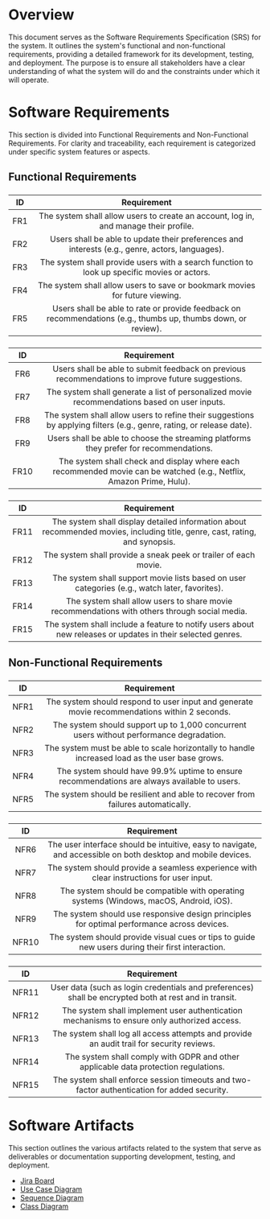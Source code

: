 #  Overview
This document serves as the Software Requirements Specification (SRS) for the system. It outlines the system's functional and non-functional requirements, providing a detailed framework for its development, testing, and deployment. The purpose is to ensure all stakeholders have a clear understanding of what the system will do and the constraints under which it will operate.


# Software Requirements
This section is divided into Functional Requirements and Non-Functional Requirements. For clarity and traceability, each requirement is categorized under specific system features or aspects.

## Functional Requirements

### <User Account Management>
| ID | Requirement |
| :-------------: | :----------: |
| FR1 | The system shall allow users to create an account, log in, and manage their profile. |
| FR2 | Users shall be able to update their preferences and interests (e.g., genre, actors, languages). |
| FR3 | The system shall provide users with a search function to look up specific movies or actors. |
| FR4 | The system shall allow users to save or bookmark movies for future viewing. |
| FR5 | Users shall be able to rate or provide feedback on recommendations (e.g., thumbs up, thumbs down, or review). |

### <Recommendation System>
| ID | Requirement |
| :-------------: | :----------: |
| FR6 | Users shall be able to submit feedback on previous recommendations to improve future suggestions. |
| FR7 | The system shall generate a list of personalized movie recommendations based on user inputs. |
| FR8 | The system shall allow users to refine their suggestions by applying filters (e.g., genre, rating, or release date). |
| FR9 | Users shall be able to choose the streaming platforms they prefer for recommendations. |
| FR10 | The system shall check and display where each recommended movie can be watched (e.g., Netflix, Amazon Prime, Hulu). |

### <Movie Information and Interaction>
| ID | Requirement |
| :-------------: | :----------: |
| FR11 | The system shall display detailed information about recommended movies, including title, genre, cast, rating, and synopsis. |
| FR12 | The system shall provide a sneak peek or trailer of each movie. |
| FR13 | The system shall support movie lists based on user categories (e.g., watch later, favorites). |
| FR14 | The system shall allow users to share movie recommendations with others through social media. |
| FR15 | The system shall include a feature to notify users about new releases or updates in their selected genres. |

## Non-Functional Requirements

### <System Performance and Scalability>

| ID | Requirement |
| :-------------: | :----------: |
| NFR1 | The system should respond to user input and generate movie recommendations within 2 seconds. |
| NFR2 | The system should support up to 1,000 concurrent users without performance degradation. |
| NFR3 | The system must be able to scale horizontally to handle increased load as the user base grows. |
| NFR4 | The system should have 99.9% uptime to ensure recommendations are always available to users. |
| NFR5 | The system should be resilient and able to recover from failures automatically. |

### <Compatibility and Usability>

| ID | Requirement |
| :-------------: | :----------: |
| NFR6 | The user interface should be intuitive, easy to navigate, and accessible on both desktop and mobile devices. |
| NFR7 | The system should provide a seamless experience with clear instructions for user input. |
| NFR8 | The system should be compatible with operating systems (Windows, macOS, Android, iOS). |
| NFR9 | The system should use responsive design principles for optimal performance across devices. |
| NFR10 | The system should provide visual cues or tips to guide new users during their first interaction. |

### <Security and Data Integrity>

| ID | Requirement |
| :-------------: | :----------: |
| NFR11 | User data (such as login credentials and preferences) shall be encrypted both at rest and in transit. |
| NFR12 | The system shall implement user authentication mechanisms to ensure only authorized access. |
| NFR13 | The system shall log all access attempts and provide an audit trail for security reviews. |
| NFR14 | The system shall comply with GDPR and other applicable data protection regulations. |
| NFR15 | The system shall enforce session timeouts and two-factor authentication for added security. |

# Software Artifacts

This section outlines the various artifacts related to the system that serve as deliverables or documentation supporting development, testing, and deployment.

* [Jira Board](https://wlfz.atlassian.net/jira/software/projects/WT/boards/2)
* [Use Case Diagram](https://github.com/laurenbrown14/GVSU-CIS350-WLFZ/blob/main/artifacts/use_case_diagram/use_case_diagram.pdf)
* [Sequence Diagram](https://github.com/laurenbrown14/GVSU-CIS350-WLFZ/blob/main/artifacts/use_case_diagram/sequence_diagram%20.png)
* [Class Diagram](https://github.com/laurenbrown14/GVSU-CIS350-WLFZ/blob/main/artifacts/use_case_diagram/class_diagram.png)
